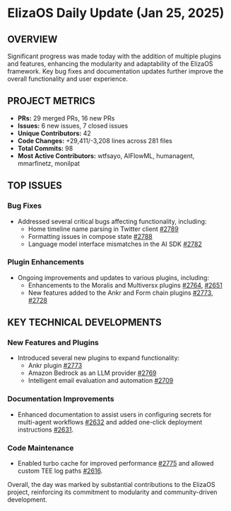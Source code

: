 # ElizaOS Daily Update (Jan 25, 2025)

## OVERVIEW 
Significant progress was made today with the addition of multiple plugins and features, enhancing the modularity and adaptability of the ElizaOS framework. Key bug fixes and documentation updates further improve the overall functionality and user experience.

## PROJECT METRICS
- **PRs:** 29 merged PRs, 16 new PRs
- **Issues:** 6 new issues, 7 closed issues
- **Unique Contributors:** 42
- **Code Changes:** +29,411/-3,208 lines across 281 files
- **Total Commits:** 98
- **Most Active Contributors:** wtfsayo, AIFlowML, humanagent, mmarfinetz, monilpat

## TOP ISSUES
### Bug Fixes
- Addressed several critical bugs affecting functionality, including:
  - Home timeline name parsing in Twitter client [#2789](https://github.com/elizaos/eliza/issues/2789)
  - Formatting issues in compose state [#2788](https://github.com/elizaos/eliza/issues/2788)
  - Language model interface mismatches in the AI SDK [#2782](https://github.com/elizaos/eliza/issues/2782)

### Plugin Enhancements
- Ongoing improvements and updates to various plugins, including:
  - Enhancements to the Moralis and Multiversx plugins [#2764](https://github.com/elizaos/eliza/issues/2764), [#2651](https://github.com/elizaos/eliza/issues/2651)
  - New features added to the Ankr and Form chain plugins [#2773](https://github.com/elizaos/eliza/issues/2773), [#2728](https://github.com/elizaos/eliza/issues/2728)

## KEY TECHNICAL DEVELOPMENTS
### New Features and Plugins
- Introduced several new plugins to expand functionality:
  - Ankr plugin [#2773](https://github.com/elizaos/eliza/pull/2773)
  - Amazon Bedrock as an LLM provider [#2769](https://github.com/elizaos/eliza/pull/2769)
  - Intelligent email evaluation and automation [#2709](https://github.com/elizaos/eliza/pull/2709)

### Documentation Improvements
- Enhanced documentation to assist users in configuring secrets for multi-agent workflows [#2632](https://github.com/elizaos/eliza/pull/2632) and added one-click deployment instructions [#2631](https://github.com/elizaos/eliza/pull/2631).

### Code Maintenance
- Enabled turbo cache for improved performance [#2775](https://github.com/elizaos/eliza/pull/2775) and allowed custom TEE log paths [#2616](https://github.com/elizaos/eliza/pull/2616). 

Overall, the day was marked by substantial contributions to the ElizaOS project, reinforcing its commitment to modularity and community-driven development.